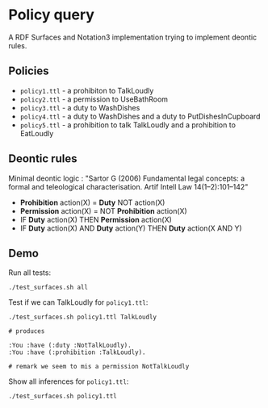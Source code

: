 # Policy query

A RDF Surfaces and Notation3 implementation trying to implement deontic rules.

## Policies

- `policy1.ttl` - a prohibiton to TalkLoudly
- `policy2.ttl` - a permission to UseBathRoom
- `policy3.ttl` - a duty to WashDishes
- `policy4.ttl` - a duty to WashDishes and a duty to PutDishesInCupboard
- `policy5.ttl` - a prohibition to talk TalkLoudly and a prohibition to EatLoudly

## Deontic rules

Minimal deontic logic : "Sartor G (2006) Fundamental legal concepts: a formal and teleological characterisation. Artif Intell Law 14(1–2):101–142"

- **Prohibition** action(X) = **Duty** NOT action(X)
- **Permission** action(X) = NOT **Prohibition** action(X)
- IF **Duty** action(X) THEN **Permission** action(X)
- IF **Duty** action(X) AND **Duty** action(Y) THEN **Duty** action(X AND Y)

## Demo

Run all tests:

```
./test_surfaces.sh all
```

Test if we can TalkLoudly for `policy1.ttl`:

```
./test_surfaces.sh policy1.ttl TalkLoudly

# produces

:You :have (:duty :NotTalkLoudly).
:You :have (:prohibition :TalkLoudly).

# remark we seem to mis a permission NotTalkLoudly
```

Show all inferences for `policy1.ttl`:

```
./test_surfaces.sh policy1.ttl
```